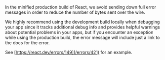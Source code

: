 <Intro>

In the minified production build of React, we avoid sending down full error messages in order to reduce the number of bytes sent over the wire.

</Intro>


We highly recommend using the development build locally when debugging your app since it tracks additional debug info and provides helpful warnings about potential problems in your apps, but if you encounter an exception while using the production build, the error message will include just a link to the docs for the error.

See [https://react.dev/errors/149](/errors/421) for an example.
